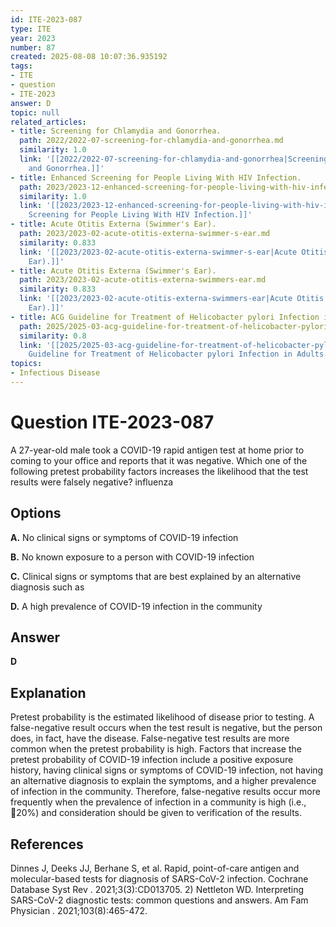 ```yaml
---
id: ITE-2023-087
type: ITE
year: 2023
number: 87
created: 2025-08-08 10:07:36.935192
tags:
- ITE
- question
- ITE-2023
answer: D
topic: null
related_articles:
- title: Screening for Chlamydia and Gonorrhea.
  path: 2022/2022-07-screening-for-chlamydia-and-gonorrhea.md
  similarity: 1.0
  link: '[[2022/2022-07-screening-for-chlamydia-and-gonorrhea|Screening for Chlamydia
    and Gonorrhea.]]'
- title: Enhanced Screening for People Living With HIV Infection.
  path: 2023/2023-12-enhanced-screening-for-people-living-with-hiv-infection.md
  similarity: 1.0
  link: '[[2023/2023-12-enhanced-screening-for-people-living-with-hiv-infection|Enhanced
    Screening for People Living With HIV Infection.]]'
- title: Acute Otitis Externa (Swimmer's Ear).
  path: 2023/2023-02-acute-otitis-externa-swimmer-s-ear.md
  similarity: 0.833
  link: '[[2023/2023-02-acute-otitis-externa-swimmer-s-ear|Acute Otitis Externa (Swimmer''s
    Ear).]]'
- title: Acute Otitis Externa (Swimmer's Ear).
  path: 2023/2023-02-acute-otitis-externa-swimmers-ear.md
  similarity: 0.833
  link: '[[2023/2023-02-acute-otitis-externa-swimmers-ear|Acute Otitis Externa (Swimmer''s
    Ear).]]'
- title: ACG Guideline for Treatment of Helicobacter pylori Infection in Adults.
  path: 2025/2025-03-acg-guideline-for-treatment-of-helicobacter-pylori-infection.md
  similarity: 0.8
  link: '[[2025/2025-03-acg-guideline-for-treatment-of-helicobacter-pylori-infection|ACG
    Guideline for Treatment of Helicobacter pylori Infection in Adults.]]'
topics:
- Infectious Disease
---
```


# Question ITE-2023-087

A 27-year-old male took a COVID-19 rapid antigen test at home prior to coming to your office and reports that it was negative. Which one of the following pretest probability factors increases the likelihood that the test results were falsely negative? influenza

## Options

**A.** No clinical signs or symptoms of COVID-19 infection

**B.** No known exposure to a person with COVID-19 infection

**C.** Clinical signs or symptoms that are best explained by an alternative diagnosis such as

**D.** A high prevalence of COVID-19 infection in the community

## Answer

**D**

## Explanation

Pretest probability is the estimated likelihood of disease prior to testing. A false-negative result occurs when the test result is negative, but the person does, in fact, have the disease. False-negative test results are more common when the pretest probability is high. Factors that increase the pretest probability of COVID-19 infection include a positive exposure history, having clinical signs or symptoms of COVID-19 infection, not having an alternative diagnosis to explain the symptoms, and a higher prevalence of infection in the community. Therefore, false-negative results occur more frequently when the prevalence of infection in a community is high (i.e., 20%) and consideration should be given to verification of the results.

## References

Dinnes J, Deeks JJ, Berhane S, et al. Rapid, point-of-care antigen and molecular-based tests for diagnosis of SARS-CoV-2 infection. Cochrane Database Syst Rev . 2021;3(3):CD013705. 2) Nettleton WD. Interpreting SARS-CoV-2 diagnostic tests: common questions and answers. Am Fam Physician . 2021;103(8):465-472.
